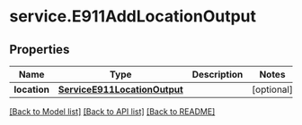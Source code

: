 # service.E911AddLocationOutput

## Properties
Name | Type | Description | Notes
------------ | ------------- | ------------- | -------------
**location** | [**ServiceE911LocationOutput**](ServiceE911LocationOutput.md) |  | [optional] 

[[Back to Model list]](../README.md#documentation-for-models) [[Back to API list]](../README.md#documentation-for-api-endpoints) [[Back to README]](../README.md)


